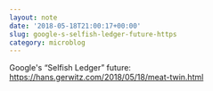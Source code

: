 ```yaml
---
layout: note
date: '2018-05-18T21:00:17+00:00'
slug: google-s-selfish-ledger-future-https
category: microblog
---
```

Google's “Selfish Ledger” future: https://hans.gerwitz.com/2018/05/18/meat-twin.html

